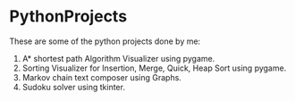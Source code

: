 # PythonProjects

These are some of the python projects done by me:
1. A* shortest path Algorithm Visualizer using pygame.
2. Sorting Visualizer for Insertion, Merge, Quick, Heap Sort using pygame.
3. Markov chain text composer using Graphs.
4. Sudoku solver using tkinter.
